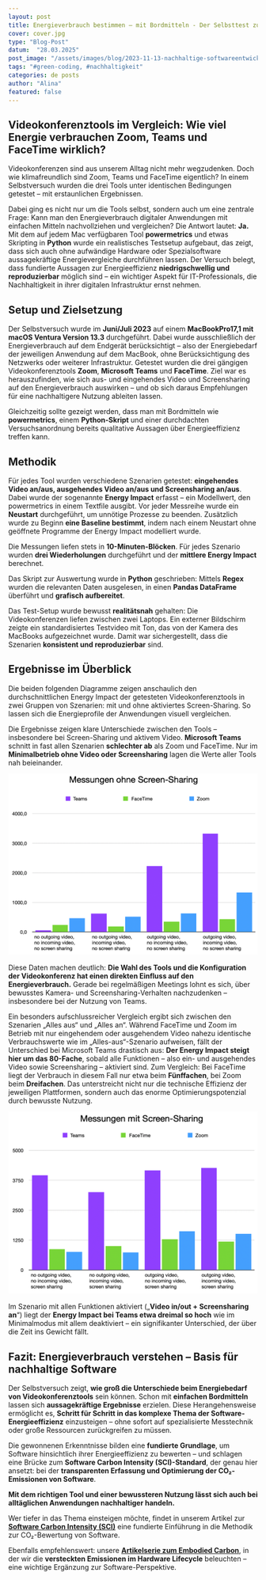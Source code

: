 ```yaml
---
layout: post
title: Energieverbrauch bestimmen – mit Bordmitteln - Der Selbsttest zu Videokonferenztools
cover: cover.jpg
type: "Blog-Post"
datum:  "28.03.2025"
post_image: "/assets/images/blog/2023-11-13-nachhaltige-softwareentwicklung.jpg"
tags: "#green-coding, #nachhaltigkeit"
categories: de posts
author: "Alina"
featured: false
---
```


## Videokonferenztools im Vergleich: Wie viel Energie verbrauchen Zoom, Teams und FaceTime wirklich?

Videokonferenzen sind aus unserem Alltag nicht mehr wegzudenken. Doch wie klimafreundlich sind Zoom, Teams und FaceTime eigentlich? In einem Selbstversuch wurden die drei Tools unter identischen Bedingungen getestet – mit erstaunlichen Ergebnissen.

Dabei ging es nicht nur um die Tools selbst, sondern auch um eine zentrale Frage: Kann man den Energieverbrauch digitaler Anwendungen mit einfachen Mitteln nachvollziehen und vergleichen? Die Antwort lautet: **Ja.** Mit dem auf jedem Mac verfügbaren Tool **powermetrics** und etwas Skripting in **Python** wurde ein realistisches Testsetup aufgebaut, das zeigt, dass sich auch ohne aufwändige Hardware oder Spezialsoftware aussagekräftige Energievergleiche durchführen lassen. Der Versuch belegt, dass fundierte Aussagen zur Energieeffizienz **niedrigschwellig und reproduzierbar** möglich sind – ein wichtiger Aspekt für IT-Professionals, die Nachhaltigkeit in ihrer digitalen Infrastruktur ernst nehmen.

## Setup und Zielsetzung

Der Selbstversuch wurde im **Juni/Juli 2023** auf einem **MacBookPro17,1 mit macOS Ventura Version 13.3** durchgeführt. Dabei wurde ausschließlich der Energieverbrauch auf dem Endgerät berücksichtigt – also der Energiebedarf der jeweiligen Anwendung auf dem MacBook, ohne Berücksichtigung des Netzwerks oder weiterer Infrastruktur. Getestet wurden die drei gängigen Videokonferenztools **Zoom**, **Microsoft Teams** und **FaceTime**. Ziel war es herauszufinden, wie sich aus- und eingehendes Video und Screensharing auf den Energieverbrauch auswirken – und ob sich daraus Empfehlungen für eine nachhaltigere Nutzung ableiten lassen.

Gleichzeitig sollte gezeigt werden, dass man mit Bordmitteln wie **powermetrics**, einem **Python-Skript** und einer durchdachten Versuchsanordnung bereits qualitative Aussagen über Energieeffizienz treffen kann.

## Methodik

Für jedes Tool wurden verschiedene Szenarien getestet: **eingehendes Video an/aus, ausgehendes Video an/aus und Screensharing an/aus**. Dabei wurde der sogenannte **Energy Impact** erfasst – ein Modellwert, den powermetrics in einem Textfile ausgibt. Vor jeder Messreihe wurde ein **Neustart** durchgeführt, um unnötige Prozesse zu beenden. Zusätzlich wurde zu Beginn **eine Baseline bestimmt**, indem nach einem Neustart ohne geöffnete Programme der Energy Impact modelliert wurde.

Die Messungen liefen stets in **10-Minuten-Blöcken**. Für jedes Szenario wurden **drei Wiederholungen** durchgeführt und der **mittlere Energy Impact** berechnet.

Das Skript zur Auswertung wurde in **Python** geschrieben: Mittels **Regex** wurden die relevanten Daten ausgelesen, in einen **Pandas DataFrame** überführt und **grafisch aufbereitet**.

Das Test-Setup wurde bewusst **realitätsnah** gehalten: Die Videokonferenzen liefen zwischen zwei Laptops. Ein externer Bildschirm zeigte ein standardisiertes Testvideo mit Ton, das von der Kamera des MacBooks aufgezeichnet wurde. Damit war sichergestellt, dass die Szenarien **konsistent und reproduzierbar** sind.

## Ergebnisse im Überblick

Die beiden folgenden Diagramme zeigen anschaulich den durchschnittlichen Energy Impact der getesteten Videokonferenztools in zwei Gruppen von Szenarien: mit und ohne aktiviertes Screen-Sharing. So lassen sich die Energieprofile der Anwendungen visuell vergleichen.

Die Ergebnisse zeigen klare Unterschiede zwischen den Tools – insbesondere bei Screen-Sharing und aktivem Video. **Microsoft Teams** schnitt in fast allen Szenarien **schlechter ab** als Zoom und FaceTime. Nur im **Minimalbetrieb ohne Video oder Screensharing** lagen die Werte aller Tools nah beieinander.

<img class="img-fluid w-100" src="/assets/images/blog/mit-screen-sharing.png" alt="Darstellung des Energy Impacts für alle messungen ohne Screen Sharing">

Diese Daten machen deutlich: **Die Wahl des Tools und die Konfiguration der Videokonferenz hat einen direkten Einfluss auf den Energieverbrauch.** Gerade bei regelmäßigen Meetings lohnt es sich, über bewusstes Kamera- und Screensharing-Verhalten nachzudenken – insbesondere bei der Nutzung von Teams.

Ein besonders aufschlussreicher Vergleich ergibt sich zwischen den Szenarien „Alles aus“ und „Alles an“. Während FaceTime und Zoom im Betrieb mit nur eingehendem oder ausgehendem Video nahezu identische Verbrauchswerte wie im „Alles-aus“-Szenario aufweisen, fällt der Unterschied bei Microsoft Teams drastisch aus: **Der Energy Impact steigt hier um das 80-Fache**, sobald alle Funktionen – also ein- und ausgehendes Video sowie Screensharing – aktiviert sind. Zum Vergleich: Bei FaceTime liegt der Verbrauch in diesem Fall nur etwa beim **Fünffachen**, bei Zoom beim **Dreifachen**. Das unterstreicht nicht nur die technische Effizienz der jeweiligen Plattformen, sondern auch das enorme Optimierungspotenzial durch bewusste Nutzung.

<img class="img-fluid w-100" src="/assets/images/blog/ohne-screen-sharing.png" alt="Darstellung des Energy Impacts für alle messungen ohne Screen Sharing">

Im Szenario mit allen Funktionen aktiviert („**Video in/out + Screensharing an**“) liegt der **Energy Impact bei Teams etwa dreimal so hoch** wie im Minimalmodus mit allem deaktiviert – ein signifikanter Unterschied, der über die Zeit ins Gewicht fällt.

## Fazit: Energieverbrauch verstehen – Basis für nachhaltige Software

Der Selbstversuch zeigt, **wie groß die Unterschiede beim Energiebedarf von Videokonferenztools** sein können. Schon mit **einfachen Bordmitteln** lassen sich **aussagekräftige Ergebnisse** erzielen. Diese Herangehensweise ermöglicht es, **Schritt für Schritt in das komplexe Thema der Software-Energieeffizienz** einzusteigen – ohne sofort auf spezialisierte Messtechnik oder große Ressourcen zurückgreifen zu müssen.

Die gewonnenen Erkenntnisse bilden eine **fundierte Grundlage**, um Software hinsichtlich ihrer Energieeffizienz zu bewerten – und schlagen eine Brücke zum **Software Carbon Intensity (SCI)-Standard**, der genau hier ansetzt: bei der **transparenten Erfassung und Optimierung der CO₂-Emissionen von Software**.

**Mit dem richtigen Tool und einer bewussteren Nutzung lässt sich auch bei alltäglichen Anwendungen nachhaltiger handeln.**

Wer tiefer in das Thema einsteigen möchte, findet in unserem Artikel zur **[Software Carbon Intensity (SCI)](https://mehrwert.tech/SCI)** eine fundierte Einführung in die Methodik zur CO₂-Bewertung von Software.

Ebenfalls empfehlenswert: unsere **[Artikelserie zum Embodied Carbon](https://mehrwert.tech/embodied-carbon-1)**, in der wir die **versteckten Emissionen im Hardware Lifecycle** beleuchten – eine wichtige Ergänzung zur Software-Perspektive.

